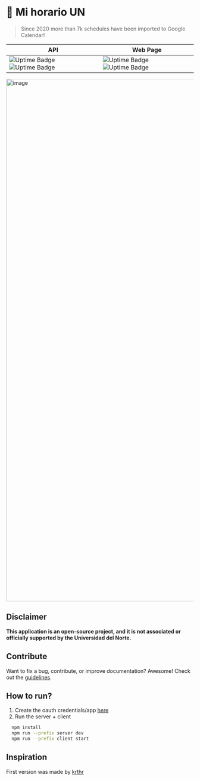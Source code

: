 # 📆 Mi horario UN
> Since 2020 more than 7k schedules have been imported to Google Calendar!

| API  | Web Page  |
| -----| --------- |
| ![Uptime Badge](https://uptime.donado.co/api/badge/6/uptime/24?labelPrefix=API%20&labelSuffix=h) ![Uptime Badge](https://uptime.donado.co/api/badge/6/ping/24?labelPrefix=API%20) | ![Uptime Badge](https://uptime.donado.co/api/badge/5/uptime/24?labelPrefix=Web%20Page%20&labelSuffix=h) ![Uptime Badge](https://uptime.donado.co/api/badge/5/ping/24?labelPrefix=Web%20Page%20) |

<img width="1400" alt="image" src="https://user-images.githubusercontent.com/27580836/233056842-b706ca7f-fd7d-46bc-bf75-725ced66937d.png">

## Disclaimer
**This application is an open-source project, and it is not associated or officially supported by the Universidad del Norte.**

## Contribute
Want to fix a bug, contribute, or improve documentation? Awesome! Check out the [guidelines](https://github.com/sjdonado/quevent/blob/master/CONTRIBUTING.md).

## How to run?
1. Create the oauth credentials/app [here](https://support.google.com/cloud/answer/6158849)
2. Run the server + client 
```bash
  npm install
  npm run --prefix server dev
  npm run --prefix client start
```

## Inspiration
First version was made by [krthr](https://github.com/krthr)
